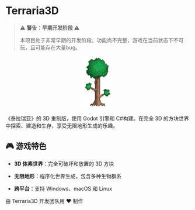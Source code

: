 # Terraria3D

> ⚠️ **警告：早期开发阶段** ⚠️
> 
> 本项目处于非常早期的开发阶段。功能尚不完整，游戏在当前状态下不可玩，且可能存在大量bug。

<div align="center">
    <img src="Terraria.png"/ width="16%">
</div>

《泰拉瑞亚》的 3D 重制版，使用 Godot 引擎和 C#构建。在完全 3D 的方块世界中探索、建造和生存，享受无限地形生成的乐趣。

## 🎮 游戏特色

-   **3D 体素世界**：完全可破坏和放置的 3D 方块

-   **无限地形**：程序化世界生成，包含多种生物群系

-   **跨平台**：支持 Windows、macOS 和 Linux

由 Terraria3D 开发团队用 ❤️ 制作
